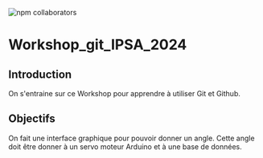 ![npm collaborators](https://img.shields.io/npm/collaborators/Workshop_git_IPSA_2024?style=social)

# Workshop_git_IPSA_2024

## Introduction 
On s'entraine sur ce Workshop pour apprendre à utiliser Git et Github.

## Objectifs
On fait une interface graphique pour pouvoir donner un angle. Cette angle doit être donner à un servo moteur Arduino et à une base de données.
